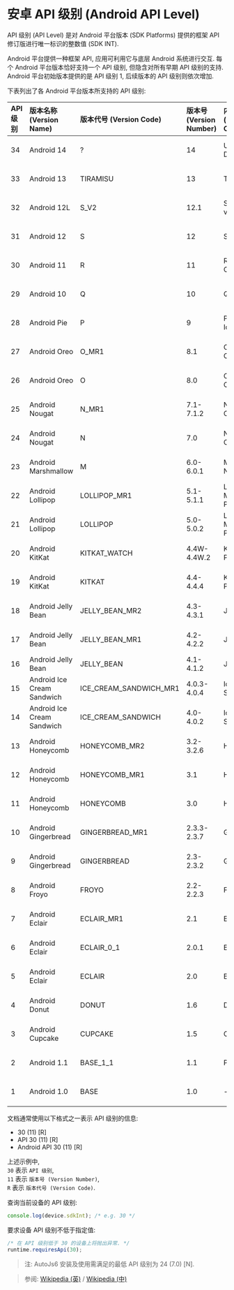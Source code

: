 # 安卓 API 级别 (Android API Level)

API 级别 (API Level) 是对 Android 平台版本 (SDK Platforms) 提供的框架 API 修订版进行唯一标识的整数值 (SDK INT).

Android 平台提供一种框架 API, 应用可利用它与底层 Android 系统进行交互.
每个 Android 平台版本恰好支持一个 API 级别, 但隐含对所有早期 API 级别的支持.  
Android 平台初始版本提供的是 API 级别 1, 后续版本的 API 级别则依次增加.

下表列出了各 Android 平台版本所支持的 API 级别:

| API 级别 | 版本名称 (Version Name)        | 版本代号 (Version Code)    | 版本号 (Version Number) | 内部代号 (Internal Codename) | 发行日期         |
|:-------|:---------------------------|:-----------------------|:---------------------|:-------------------------|:-------------|
| 34     | Android 14                 | ?                      | 14                   | Upside Down Cake         | Feb 8, 2023  |
| 33     | Android 13                 | TIRAMISU               | 13                   | Tiramisu                 | Aug 15, 2022 |
| 32     | Android 12L                | S_V2                   | 12.1                 | Snow Cone v2             | Mar 7, 2022  |
| 31     | Android 12                 | S                      | 12                   | Snow Cone                | Oct 4, 2021  |
| 30     | Android 11                 | R                      | 11                   | Red Velvet Cake          | Sep 8, 2020  |
| 29     | Android 10                 | Q                      | 10                   | Quince Tart              | Sep 3, 2019  |
| 28     | Android Pie                | P                      | 9                    | Pistachio Ice Cream      | Aug 6, 2018  |
| 27     | Android Oreo               | O_MR1                  | 8.1                  | Oatmeal Cookie           | Dec 5, 2017  |
| 26     | Android Oreo               | O                      | 8.0                  | Oatmeal Cookie           | Aug 21, 2017 |
| 25     | Android Nougat             | N_MR1                  | 7.1-7.1.2            | New York Cheesecake      | Oct 4, 2016  |
| 24     | Android Nougat             | N                      | 7.0                  | New York Cheesecake      | Aug 22, 2016 |
| 23     | Android Marshmallow        | M                      | 6.0-6.0.1            | Macadamia Nut Cookie     | Oct 2, 2015  |
| 22     | Android Lollipop           | LOLLIPOP_MR1           | 5.1-5.1.1            | Lemon Meringue Pie       | Mar 2, 2015  |
| 21     | Android Lollipop           | LOLLIPOP               | 5.0-5.0.2            | Lemon Meringue Pie       | Nov 4, 2014  |
| 20     | Android KitKat             | KITKAT_WATCH           | 4.4W-4.4W.2          | Key Lime Pie             | Jun 25, 2014 |
| 19     | Android KitKat             | KITKAT                 | 4.4-4.4.4            | Key Lime Pie             | Oct 31, 2013 |
| 18     | Android Jelly Bean         | JELLY_BEAN_MR2         | 4.3-4.3.1            | Jelly Bean               | Jul 24, 2013 |
| 17     | Android Jelly Bean         | JELLY_BEAN_MR1         | 4.2-4.2.2            | Jelly Bean               | Nov 13, 2012 |
| 16     | Android Jelly Bean         | JELLY_BEAN             | 4.1-4.1.2            | Jelly Bean               | Jul 9, 2012  |
| 15     | Android Ice Cream Sandwich | ICE_CREAM_SANDWICH_MR1 | 4.0.3-4.0.4          | Ice Cream Sandwich       | Dec 16, 2011 |
| 14     | Android Ice Cream Sandwich | ICE_CREAM_SANDWICH     | 4.0-4.0.2            | Ice Cream Sandwich       | Oct 18, 2011 |
| 13     | Android Honeycomb          | HONEYCOMB_MR2          | 3.2-3.2.6            | Honeycomb                | Jul 15, 2011 |
| 12     | Android Honeycomb          | HONEYCOMB_MR1          | 3.1                  | Honeycomb                | May 10, 2011 |
| 11     | Android Honeycomb          | HONEYCOMB              | 3.0                  | Honeycomb                | Feb 22, 2011 |
| 10     | Android Gingerbread        | GINGERBREAD_MR1        | 2.3.3-2.3.7          | Gingerbread              | Feb 9, 2011  |
| 9      | Android Gingerbread        | GINGERBREAD            | 2.3-2.3.2            | Gingerbread              | Dec 6, 2010  |
| 8      | Android Froyo              | FROYO                  | 2.2-2.2.3            | Froyo                    | May 20, 2010 |
| 7      | Android Eclair             | ECLAIR_MR1             | 2.1                  | Eclair                   | Jan 11, 2010 |
| 6      | Android Eclair             | ECLAIR_0_1             | 2.0.1                | Eclair                   | Dec 3, 2009  |
| 5      | Android Eclair             | ECLAIR                 | 2.0                  | Eclair                   | Oct 27, 2009 |
| 4      | Android Donut              | DONUT                  | 1.6                  | Donut                    | Sep 15, 2009 |
| 3      | Android Cupcake            | CUPCAKE                | 1.5                  | Cupcake                  | Apr 27, 2009 |
| 2      | Android 1.1                | BASE_1_1               | 1.1                  | Petit Four               | Feb 9, 2009  |
| 1      | Android 1.0                | BASE                   | 1.0                  | -                        | Sep 23, 2008 |

文档通常使用以下格式之一表示 API 级别的信息:

- 30 (11) [R]
- API 30 (11) [R]
- Android API 30 (11) [R]

上述示例中,  
`30` 表示 `API 级别`,  
`11` 表示 `版本号 (Version Number)`,  
`R` 表示 `版本代号 (Version Code)`.

查询当前设备的 API 级别:

```js
console.log(device.sdkInt); /* e.g. 30 */
```

要求设备 API 级别不低于指定值:

```js
/* 在 API 级别低于 30 的设备上将抛出异常. */
runtime.requiresApi(30);
```

> 注: AutoJs6 安装及使用需满足的最低 API 级别为 24 (7.0) [N].

> 参阅: [Wikipedia (英)](https://en.wikipedia.org/wiki/Android_version_history) / [Wikipedia (中)](https://zh.wikipedia.org/wiki/Android%E7%89%88%E6%9C%AC%E5%88%97%E8%A1%A8)